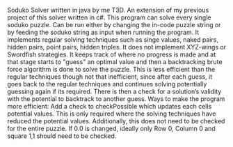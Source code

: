 Soduko Solver written in java by me T3D. An extension of my previous project of this solver written in c#. This program can solve every single soduko puzzle. Can be run either by changing the in-code puzzle string or by feeding the soduko string as input when running the program. It implements regular solving techniques such as singe values, naked pairs, hidden pairs, point pairs, hidden triples. It does not implement XYZ-wings or Swordfish strategies. It keeps track of where no progress is made and at that stage starts to "guess" an optimal value and then a backtracking brute force algorithm is done to solve the puzzle. This is less efficient than the regular techniques though not that inefficient, since after each guess, it goes back to the regular techniques and continues solving potentially guessing again if its required. There is then a check for a solution’s validity with the potential to backtrack to another guess.
Ways to make the program more efficient: Add a check to checkPossible which updates each cells potential values. This is only required where the solving techniques have reduced the potential values. Additionally, this does not need to be checked for the entire puzzle. If 0.0 is changed, ideally only Row 0, Column 0 and square 1,1 should need to be checked.
